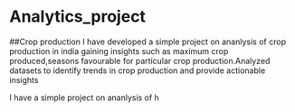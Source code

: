 # Analytics_project

##Crop production
I have developed a simple project on ananlysis of crop production in india gaining insights such as maximum crop produced,seasons favourable for particular crop production.Analyzed datasets to identify trends in crop production and provide actionable insights

I have a simple project on ananlysis of h
